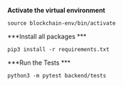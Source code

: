 **Activate the virtual environment**
```
source blockchain-env/bin/activate
```

***Install all packages ***
```
pip3 install -r requirements.txt
```

***Run the Tests ***
```
python3 -m pytest backend/tests
```